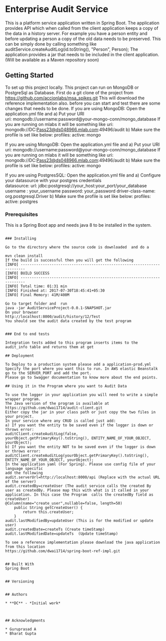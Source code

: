 # Enterprise Audit Service

This is a platform service application written in Spring Boot. The application provides API which when called from the client application keeps a copy of the data in a history server. 
For example you have a person entity and before updating a person a copy of the old data needs to be preserved. This can be simply done by calling something like 
	auditService.createAuditLog(id.toString(), "Person", Person);
The application provides a jar that needs to be included in the client application. (Will be available as a Maven repository soon)

## Getting Started
To set up this project locally.
This project can run on MongoDB or PostgreSql as Database. 
First do a git clone of the project from https://github.com/accionlabs/msa_spikes.git
This will download the reference implementation also.
before you can start and test there are some changes that needs to be done.
If you are using MongoDB: Open the application.yml file and 
a) Put your URI  
	uri: mongodb://username:password@your-mongo-conn/mongo_database 
	If you are running on mlabs it will be something like  uri: mongodb://DC:Pass23@ds048966.mlab.com:49496/audit
b) Make sure the profile is set like below: 
		profiles:
	      active: mongo
	
If you are using MongoDB: Open the application.yml file and 
a) Put your URI  
	uri: mongodb://username:password@your-mongo-conn/mongo_database 
	If you are running on mlabs it will be something like  uri: mongodb://DC:Pass23@ds048966.mlab.com:49496/audit
b) Make sure the profile is set like below: 
		profiles:
	      active: mongo

If you are using PostgresSQL: Open the application.yml file and 
a) Configure your datasource with your postgres credentials  
datasource:
    url: jdbc:postgresql://your_host:your_port/your_database 
    username : your_username
    password: your_password
    driver-class-name: org.postgresql.Driver
b) Make sure the profile is set like below: 
		profiles:
	      active: postgres
	

### Prerequisites

This is a Spring Boot app and needs java 8 to be installed in the system.
```

### Installing

Go to the directory where the source code is downloaded  and do a 

mvn clean install
If the build is successful then you will get the following 
[INFO] ------------------------------------------------------------------------
[INFO] BUILD SUCCESS
[INFO] ------------------------------------------------------------------------
[INFO] Total time: 01:31 min
[INFO] Finished at: 2017-07-30T18:45:41+05:30
[INFO] Final Memory: 41M/400M

Go to target folder and  run
java -jar AuditServiceProject-0.0.1-SNAPSHOT.jar
On your browser 
http://localhost:8000/audit/history/12/Test 
You should see the audit data created by the test program


### End to end tests

Integration tests added to this program inserts items to the audit_info table and returns them at get

## Deployment

To Deploy to a production system please add a application-prod.yml
Specify the port where you want this to run. In AWS elastic Beanstalk go to the SERVER_PORT and add the port.
Please go to Swagger documentation to know more about the end points.

## Using it in the Program where you want to Audit Data

To use the logger in your application you will need to write a simple wrapper program.
The Java version of the program is available at  
https://github.com/dwai1714/audit-client.git 
Either copy the jar in your class path or just copy the two files in your project.
In your service where any CRUD is called just add:
a) If you want the entity to be saved even if the logger is down or throws error:
auditClient.createAuditLog(false, yourObject.getPrimaryKey().toString(), ENTITY_NAME_OF_YOUR_OBJECT, yourObject);
b) If you want the entity NOT to be saved even if the logger is down or throws error:
auditClient.createAuditLog(yourObject.getPrimaryKey().toString(), ENTITY_NAME_OF_YOUR_OBJECT, yourObject);
In the application yaml (For Spring). Please use config file of your language specific 
add the following 
audit.serverUrl=http://localhost:8000/api (Replace with the actual URL of the server)
audit.createdBy=createUser (The audit service calls the created By user as createdBy. Please map this with what is it called in your application. In this case the Program  calls the createdBy field as createUser)
@Column(name="create_user",nullable=false, length=50)
    public String getCreateUser() {
        return this.createUser;
    }
audit.lastModifiedBy=updateUser (This is for the modified or update user)
audit.createdDate=createTs (Create timeStamp)
audit.lastModifiedDate=updateTs  (Update timeStamp)

To see a reference implementation please download the java application from this location
https://github.com/dwai1714/spring-boot-ref-impl.git


## Built With
Spring Boot


## Versioning


## Authors

* **DC** - *Initial work* 



## Acknowledgments

* Guruprasad A
* Bharat Gupta



